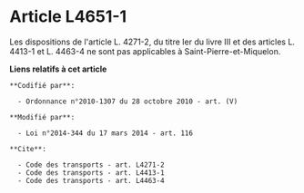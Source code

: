 # Article L4651-1

Les dispositions de l'article L. 4271-2, du titre Ier du livre III et des articles L. 4413-1 et L. 4463-4 ne sont pas
applicables à Saint-Pierre-et-Miquelon.

**Liens relatifs à cet article**

	**Codifié par**:

	  - Ordonnance n°2010-1307 du 28 octobre 2010 - art. (V)

	**Modifié par**:

	  - Loi n°2014-344 du 17 mars 2014 - art. 116

	**Cite**:

	  - Code des transports - art. L4271-2
	  - Code des transports - art. L4413-1
	  - Code des transports - art. L4463-4
